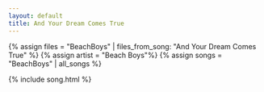 ```yaml
---
layout: default
title: And Your Dream Comes True
---
```


{% assign files = "BeachBoys" | files_from_song: "And Your Dream Comes True" %}
 {% assign artist = "Beach Boys"%}
{% assign songs = "BeachBoys" | all_songs %}

 
{% include song.html %}
